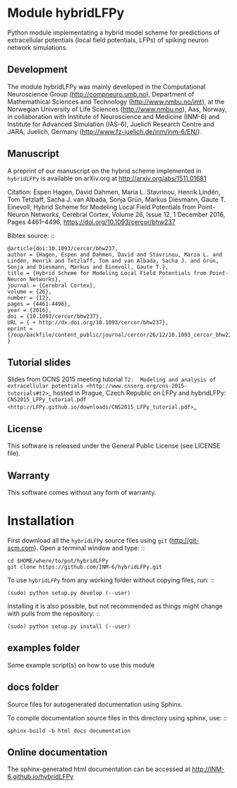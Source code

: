 Module **hybridLFPy**
=====================

Python module implementating a hybrid model scheme for predictions of
extracellular potentials (local field potentials, LFPs) of spiking
neuron network simulations. 


Development
-----------

The module hybridLFPy was mainly developed in the Computational Neuroscience
Group (http://compneuro.umb.no), Department of Mathemathical Sciences and
Technology (http://www.nmbu.no/imt), at the Norwegian University of Life
Sciences (http://www.nmbu.no), Aas, Norway, in collaboration with Institute of
Neuroscience and Medicine (INM-6) and Institute for Advanced Simulation (IAS-6),
Juelich Research Centre and JARA, Juelich, Germany
(http://www.fz-juelich.de/inm/inm-6/EN/).


Manuscript
----------

A preprint of our manuscript on the hybrid scheme implemented in ``hybridLFPy`` is available on arXiv.org at http://arxiv.org/abs/1511.01681

Citation:
Espen Hagen, David Dahmen, Maria L. Stavrinou, Henrik Lindén, Tom Tetzlaff, Sacha J. van Albada, Sonja Grün, Markus Diesmann, Gaute T. Einevoll;
Hybrid Scheme for Modeling Local Field Potentials from Point-Neuron Networks, Cerebral Cortex, Volume 26, Issue 12, 1 December 2016, Pages 4461–4496, https://doi.org/10.1093/cercor/bhw237

Bibtex source:
::
    
    @article{doi:10.1093/cercor/bhw237,
    author = {Hagen, Espen and Dahmen, David and Stavrinou, Maria L. and Lindén, Henrik and Tetzlaff, Tom and van Albada, Sacha J. and Grün, Sonja and Diesmann, Markus and Einevoll, Gaute T.},
    title = {Hybrid Scheme for Modeling Local Field Potentials from Point-Neuron Networks},
    journal = {Cerebral Cortex},
    volume = {26},
    number = {12},
    pages = {4461-4496},
    year = {2016},
    doi = {10.1093/cercor/bhw237},
    URL = { + http://dx.doi.org/10.1093/cercor/bhw237},
    eprint = {/oup/backfile/content_public/journal/cercor/26/12/10.1093_cercor_bhw237/2/bhw237.pdf}
    }   

Tutorial slides
---------------

Slides from OCNS 2015 meeting tutorial `T2:  Modeling and analysis of extracellular potentials <http://www.cnsorg.org/cns-2015-tutorials#t2>`_ hosted in Prague, Czech Republic on LFPy and hybridLFPy: `CNS2015_LFPy_tutorial.pdf  <http://LFPy.github.io/downloads/CNS2015_LFPy_tutorial.pdf>`_



License
-------

This software is released under the General Public License (see LICENSE file).


Warranty
--------

This software comes without any form of warranty. 


Installation
============

First download all the ``hybridLFPy`` source files using ``git``
(http://git-scm.com). Open a terminal window and type:
::
    
    cd $HOME/where/to/put/hybridLFPy
    git clone https://github.com/INM-6/hybridLFPy.git
    

To use ``hybridLFPy`` from any working folder without copying files, run: 
::    
    
    (sudo) python setup.py develop (--user)
    
Installing it is also possible, but not recommended as things might change with
pulls from the repository:
::    
    
    (sudo) python setup.py install (--user)



examples folder
---------------

Some example script(s) on how to use this module



docs folder
-----------

Source files for autogenerated documentation using Sphinx.

To compile documentation source files in this directory using sphinx, use:
::

    sphinx-build -b html docs documentation
    

Online documentation
--------------------

The sphinx-generated html documentation can be accessed at
http://INM-6.github.io/hybridLFPy
